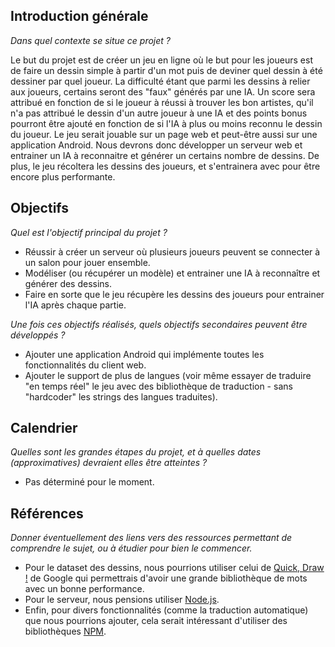 ## Introduction générale

_Dans quel contexte se situe ce projet ?_

Le but du projet est de créer un jeu en ligne où le but pour les joueurs est de faire un dessin simple à partir d'un mot puis de deviner quel dessin à été dessiner par quel joueur. La difficulté étant que parmi les dessins à relier aux joueurs, certains seront des "faux" générés par une IA.
Un score sera attribué en fonction de si le joueur à réussi à trouver les bon artistes, qu'il n'a pas attribué le dessin d'un autre joueur à une IA et des points bonus pourront être ajouté en fonction de si l'IA à plus ou moins reconnu le dessin du joueur.
Le jeu serait jouable sur un page web et peut-être aussi sur une application Android. Nous devrons donc développer un serveur web et entrainer un IA à reconnaitre et générer un certains nombre de dessins. De plus, le jeu récoltera les dessins des joueurs, et s'entrainera avec pour être encore plus performante.

## Objectifs

_Quel est l'objectif principal du projet ?_
-	Réussir à créer un serveur où plusieurs joueurs peuvent se connecter à un salon pour jouer ensemble.
-	Modéliser (ou récupérer un modèle) et entrainer une IA à reconnaître et générer des dessins.
-	Faire en sorte que le jeu récupère les dessins des joueurs pour entrainer l'IA après chaque partie.

_Une fois ces objectifs réalisés, quels objectifs secondaires peuvent être développés ?_
- Ajouter une application Android qui implémente toutes les fonctionnalités du client web.
- Ajouter le support de plus de langues (voir même essayer de traduire "en temps réel" le jeu avec des bibliothèque de traduction - sans "hardcoder" les strings des langues traduites).

## Calendrier

_Quelles sont les grandes étapes du projet, et à quelles dates (approximatives) devraient elles être atteintes ?_
- Pas déterminé pour le moment.

## Références

_Donner éventuellement des liens vers des ressources permettant de comprendre le sujet, ou à étudier pour bien le commencer._
- Pour le dataset des dessins, nous pourrions utiliser celui de [Quick, Draw !](https://github.com/googlecreativelab/quickdraw-dataset) de Google qui permettrais d'avoir une grande bibliothèque de mots avec un bonne performance.
- Pour le serveur, nous pensions utiliser [Node.js](https://nodejs.org/en/about/).
- Enfin, pour divers fonctionnalités (comme la traduction automatique) que nous pourrions ajouter, cela serait intéressant d'utiliser des bibliothèques [NPM](https://www.npmjs.com/).
